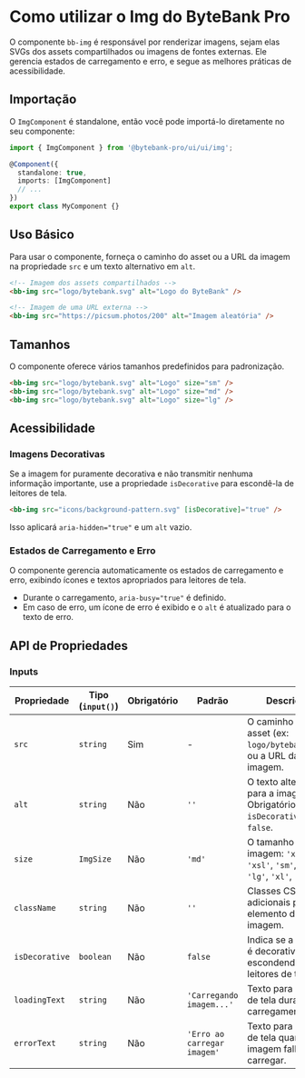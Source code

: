 # Como utilizar o Img do ByteBank Pro

O componente `bb-img` é responsável por renderizar imagens, sejam elas SVGs dos assets compartilhados ou imagens de fontes externas. Ele gerencia estados de carregamento e erro, e segue as melhores práticas de acessibilidade.

## Importação

O `ImgComponent` é standalone, então você pode importá-lo diretamente no seu componente:

```typescript
import { ImgComponent } from '@bytebank-pro/ui/ui/img';

@Component({
  standalone: true,
  imports: [ImgComponent]
  // ...
})
export class MyComponent {}
```

## Uso Básico

Para usar o componente, forneça o caminho do asset ou a URL da imagem na propriedade `src` e um texto alternativo em `alt`.

```html
<!-- Imagem dos assets compartilhados -->
<bb-img src="logo/bytebank.svg" alt="Logo do ByteBank" />

<!-- Imagem de uma URL externa -->
<bb-img src="https://picsum.photos/200" alt="Imagem aleatória" />
```

## Tamanhos

O componente oferece vários tamanhos predefinidos para padronização.

```html
<bb-img src="logo/bytebank.svg" alt="Logo" size="sm" />
<bb-img src="logo/bytebank.svg" alt="Logo" size="md" />
<bb-img src="logo/bytebank.svg" alt="Logo" size="lg" />
```

## Acessibilidade

### Imagens Decorativas

Se a imagem for puramente decorativa e não transmitir nenhuma informação importante, use a propriedade `isDecorative` para escondê-la de leitores de tela.

```html
<bb-img src="icons/background-pattern.svg" [isDecorative]="true" />
```

Isso aplicará `aria-hidden="true"` e um `alt` vazio.

### Estados de Carregamento e Erro

O componente gerencia automaticamente os estados de carregamento e erro, exibindo ícones e textos apropriados para leitores de tela.

- Durante o carregamento, `aria-busy="true"` é definido.
- Em caso de erro, um ícone de erro é exibido e o `alt` é atualizado para o texto de erro.

## API de Propriedades

### Inputs

| Propriedade    | Tipo (`input()`) | Obrigatório | Padrão                      | Descrição                                                                       |
| -------------- | ---------------- | ----------- | --------------------------- | ------------------------------------------------------------------------------- |
| `src`          | `string`         | Sim         | -                           | O caminho do asset (ex: `logo/bytebank.svg`) ou a URL da imagem.                |
| `alt`          | `string`         | Não         | `''`                        | O texto alternativo para a imagem. Obrigatório se `isDecorative` for `false`.   |
| `size`         | `ImgSize`        | Não         | `'md'`                      | O tamanho da imagem: `'xs'`, `'xsl'`, `'sm'`, `'md'`, `'lg'`, `'xl'`, `'full'`. |
| `className`    | `string`         | Não         | `''`                        | Classes CSS adicionais para o elemento da imagem.                               |
| `isDecorative` | `boolean`        | Não         | `false`                     | Indica se a imagem é decorativa, escondendo-a de leitores de tela.              |
| `loadingText`  | `string`         | Não         | `'Carregando imagem...'`    | Texto para leitores de tela durante o carregamento.                             |
| `errorText`    | `string`         | Não         | `'Erro ao carregar imagem'` | Texto para leitores de tela quando a imagem falha ao carregar.                  |
